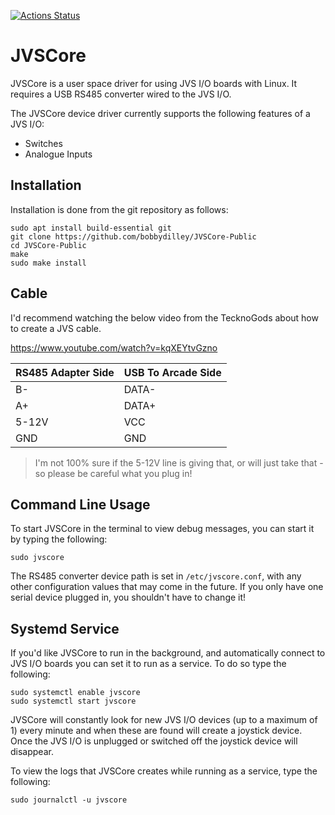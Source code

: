 [![Actions Status](https://github.com/bobbydilley/JVSCore-Public/workflows/Build/badge.svg)](https://github.com/bobbydilley/JVSCore-Public/actions)

# JVSCore

JVSCore is a user space driver for using JVS I/O boards with Linux. It requires a USB RS485 converter wired to the JVS I/O.

The JVSCore device driver currently supports the following features of a JVS I/O:

- Switches
- Analogue Inputs

## Installation

Installation is done from the git repository as follows:

```
sudo apt install build-essential git
git clone https://github.com/bobbydilley/JVSCore-Public
cd JVSCore-Public
make
sudo make install
```

## Cable

I'd recommend watching the below video from the TecknoGods about how to create a JVS cable.

https://www.youtube.com/watch?v=kqXEYtvGzno


|RS485 Adapter Side|USB To Arcade Side|
|---|---|
|B-|DATA-|
|A+|DATA+|
|5-12V|VCC|
|GND|GND|

> I'm not 100% sure if the 5-12V line is giving that, or will just take that - so please be careful what you plug in!

## Command Line Usage

To start JVSCore in the terminal to view debug messages, you can start it by typing the following:

```
sudo jvscore
```

The RS485 converter device path is set in `/etc/jvscore.conf`, with any other configuration values that may come in the future. If you only have one serial device plugged in, you shouldn't have to change it!


## Systemd Service

If you'd like JVSCore to run in the background, and automatically connect to JVS I/O boards you can set it to run as a service. To do so type the following:

```
sudo systemctl enable jvscore
sudo systemctl start jvscore
```

JVSCore will constantly look for new JVS I/O devices (up to a maximum of 1) every minute and when these are found will create a joystick device. Once the JVS I/O is unplugged or switched off the joystick device will disappear.

To view the logs that JVSCore creates while running as a service, type the following:

```
sudo journalctl -u jvscore
```

